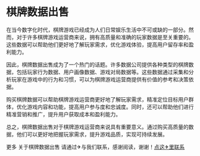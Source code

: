 # 棋牌数据出售

在当今数字化时代，棋牌游戏已经成为人们日常娱乐生活中不可或缺的一部分。然而，对于许多棋牌游戏运营商来说，拥有高质量和准确的玩家数据是至关重要的。这些数据可以帮助他们更好地了解玩家需求，优化游戏体验，提高用户留存率和盈利能力。

因此，棋牌数据出售成为了一个热门的话题。许多数据公司提供各种类型的棋牌数据，包括玩家行为数据、用户画像数据、游戏对局数据等。这些数据通过采集和分析玩家在游戏中的行为和习惯，可以为棋牌游戏运营商提供有价值的参考和决策依据。

购买棋牌数据可以帮助棋牌游戏运营商更好地了解玩家需求，精准定位目标用户群体，优化游戏内容和功能，提高用户参与度和忠诚度。同时，还可以帮助他们进行精准营销和推广，提升用户获取成本和盈利能力。

总之，棋牌数据出售对于棋牌游戏运营商来说具有重要意义。通过购买高质量的数据，他们可以更好地把握玩家需求，提升游戏品质，实现可持续发展。

更多 关于棋牌数据出售 请通过✈与我们联系，感谢阅读，谢谢！[点这✈里联系](https://lm.k02.cc)